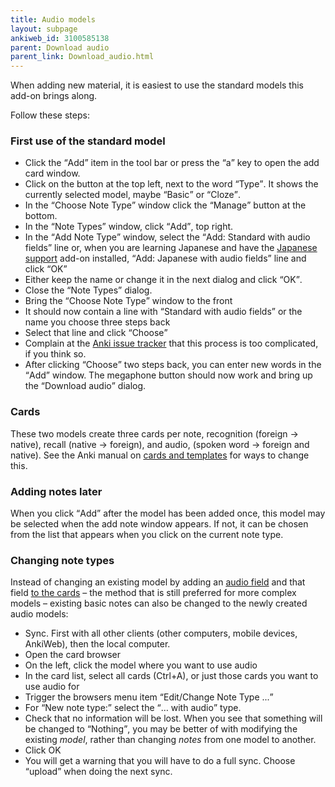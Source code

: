 ```yaml
---
title: Audio models
layout: subpage
ankiweb_id: 3100585138
parent: Download audio
parent_link: Download_audio.html
---
```


When adding new material, it is easiest to use the standard models this
add-on brings along.

Follow these steps:

### First use of the standard model

* Click the <q>Add</q> item in the tool bar or press the <q>a</q> key to open
  the add card window.
* Click on the button at the top left, next to the word <q>Type</q>. It
  shows the currently selected model, maybe <q>Basic</q> or <q>Cloze</q>.
* In the <q>Choose Note Type</q> window click the <q>Manage</q> button at the
  bottom.
* In the <q>Note Types</q> window, click <q>Add</q>, top right.
* In the <q>Add Note Type</q> window, select the <q>Add: Standard with
  audio fields</q> line or, when you are learning Japanese and have the
  [Japanese support](https://ankiweb.net/shared/info/3918629684)
  add-on installed, <q>Add: Japanese with audio fields</q> line and
  click <Q>OK</Q>
* Either keep the name or change it in the next dialog and click <Q>OK</Q>.
* Close the <q>Note Types</q> dialog.
* Bring the <q>Choose Note Type</q> window to the front
* It should now contain a line with <q>Standard with audio fields</q> or
  the name you choose three steps back
* Select that line and click <q>Choose</q>
* Complain at the
  [Anki issue tracker](https://anki.tenderapp.com/discussions/ankidesktop)
  that this process is too complicated, if you think so.
* After clicking <q>Choose</q> two steps back, you can enter new words in
  the <q>Add</q> window. The megaphone button should now work and bring up the
  <q>Download audio</q> dialog.

### Cards

These two models create three cards per note, recognition (foreign →
native), recall (native → foreign), and audio, (spoken word → foreign
and native). See the Anki manual on
[cards and templates](http://ankisrs.net/docs/manual.html#cards-and-templates)
for ways to change this.

### Adding notes later

When you click <q>Add</q> after the model has been added once, this model
may be selected when the add note window appears. If not, it can be
chosen from the list that appears when you click on the current note type.

### Changing note types

Instead of changing an existing model by adding an
[audio field](Add_audio_field.html) and that field
[to the cards](Add_audio_to_card.html) – the method that is
still preferred for more complex models – existing basic notes can
also be changed to the newly created audio models:

* Sync. First with all other clients (other computers, mobile devices,
  AnkiWeb), then the local computer.
* Open the card browser
* On the left, click the model where you want to use audio
* In the card list, select all cards (Ctrl+A), or just those cards you
  want to use audio for
* Trigger the browsers menu item <q>Edit/Change Note Type ...</q>
* For <q>New note type:</q> select the <q>… with audio</q> type.
* Check that no information will be lost. When you see that something
  will be changed to <q>Nothing</q>, you may be better of with modifying
  the existing *model*, rather than changing *notes* from one model to another.
* Click OK
* You will get a warning that you will have to do a full sync. Choose
  <q>upload</q> when doing the next sync.
